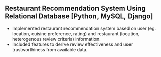## Restaurant Recommendation System Using Relational Database [Python, MySQL, Django]
-	Implemented restaurant recommendation system based on user (eg. location, cuisine preference, rating) and restaurant (location, heterogenous review criteria) information.
-	Included features to derive review effectiveness and user trustworthiness from available data. 
